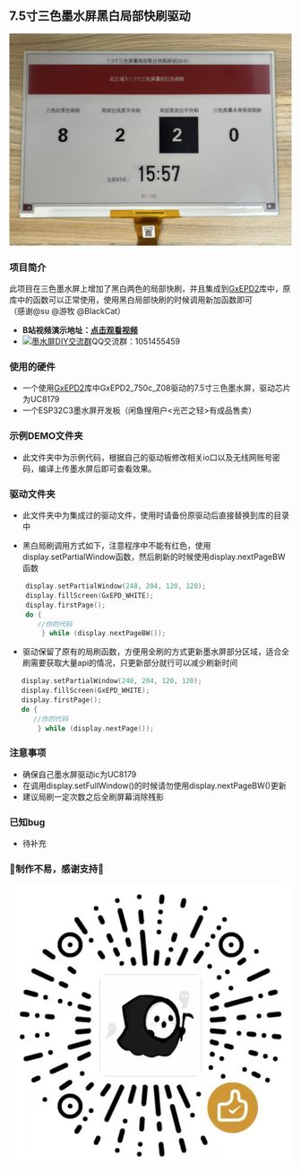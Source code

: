 ## 7.5寸三色墨水屏黑白局部快刷驱动
![image](jpg/刷新效果图.jpg)

### 项目简介
此项目在三色墨水屏上增加了黑白两色的局部快刷，并且集成到<a target="_blank" href="https://github.com/ZinggJM/GxEPD2">GxEPD2</a>库中，原库中的函数可以正常使用，使用黑白局部快刷的时候调用新加函数即可 <br>
（感谢@su @游牧 @BlackCat）
- **B站视频演示地址：[点击观看视频](https://github.com/yanyuandi/FastFreshBWOnColor)**<br>
- <a target="_blank" href="https://qm.qq.com/cgi-bin/qm/qr?k=OCk2mwPC4yZn-BBJlH2ehWT-2sHfC7Os&jump_from=webapi&authKey=iFtohDmv6OI7O5aD/0ogd6mODvY5vr837fherj6ruuDCK94UM5KrjicZ2cFO5dHB"><img border="0" src="http://pub.idqqimg.com/wpa/images/group.png" alt="墨水屏DIY交流群" title="墨水屏DIY交流群"></a>QQ交流群：1051455459


### 使用的硬件
- 一个使用<a target="_blank" href="https://github.com/ZinggJM/GxEPD2">GxEPD2</a>库中GxEPD2_750c_Z08驱动的7.5寸三色墨水屏，驱动芯片为UC8179
- 一个ESP32C3墨水屏开发板（闲鱼搜用户<光芒之轻>有成品售卖）

### 示例DEMO文件夹
- 此文件夹中为示例代码，根据自己的驱动板修改相关io口以及无线网账号密码，编译上传墨水屏后即可查看效果。<br>

### 驱动文件夹
- 此文件夹中为集成过的驱动文件，使用时请备份原驱动后直接替换到库的目录中<br>

- 黑白局刷调用方式如下，注意程序中不能有红色，使用display.setPartialWindow函数，然后刷新的时候使用display.nextPageBW函数


``` C
    display.setPartialWindow(248, 204, 120, 120);
    display.fillScreen(GxEPD_WHITE);
    display.firstPage();     
    do {
       //你的代码
        } while (display.nextPageBW());
``` 
- 驱动保留了原有的局刷函数，方便用全刷的方式更新墨水屏部分区域，适合全刷需要获取大量api的情况，只更新部分就行可以减少刷新时间<br>
 ``` C
    display.setPartialWindow(248, 204, 120, 120);
    display.fillScreen(GxEPD_WHITE);
    display.firstPage();     
    do {
       //你的代码
        } while (display.nextPage());
``` 

### 注意事项
- 确保自己墨水屏驱动ic为UC8179 
- 在调用display.setFullWindow()的时候请勿使用display.nextPageBW()更新
- 建议局刷一定次数之后全刷屏幕消除残影

### 已知bug
- 待补充


### 🌟制作不易，感谢支持🌟
![image](jpg/赞赏码.jpg)
